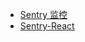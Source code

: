 * [Sentry 监控](https://mp.weixin.qq.com/s/Q853C9jZ_8nNmhabb2IWkw)
* [Sentry-React](https://juejin.cn/post/7275980024262443068)
